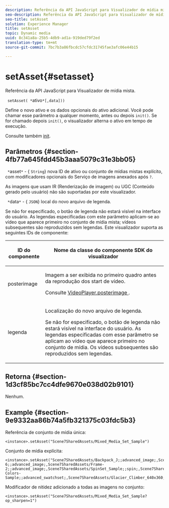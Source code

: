 ```yaml
---
description: Referência da API JavaScript para Visualizador de mídia mista.
seo-description: Referência da API JavaScript para Visualizador de mídia mista.
seo-title: setAsset
solution: Experience Manager
title: setAsset
topic: Dynamic media
uuid: 8c341a8a-25b5-4db9-ad1a-919ded79f2ed
translation-type: tm+mt
source-git-commit: 7bc7b3a86fbcdc57cfdc31745fae3afc06e44b15

---
```



# setAsset{#setasset}

Referência da API JavaScript para Visualizador de mídia mista.

` setAsset( *`ativo`*[,data]))`

Define o novo ativo e os dados opcionais do ativo adicional. Você pode chamar esse parâmetro a qualquer momento, antes ou depois `init()`. Se for chamado depois `init()`, o visualizador alterna o ativo em tempo de execução.

Consulte também [init](../../../c-html5-s7-aem-asset-viewers/c-html5-mixedmedia-viewer-about/c-html5-mixedmedia-viewer-javascriptapiref/r-html5-mixedmedia-javascriptapiref-init.md#reference-bb4428c155e541b79797f96e17c068ae).

## Parâmetros {#section-4fb77a645fdd45b3aaa5079c31e3bb05}

` *`asset`*` - { `String`} nova ID de ativo ou conjunto de mídias mistas explícito, com modificadores opcionais do Serviço de imagens anexados após `?`.

As imagens que usam IR (Renderização de imagem) ou UGC (Conteúdo gerado pelo usuário) não são suportadas por este visualizador.

` *`data`*` - { `JSON`} local do novo arquivo de legenda.

Se não for especificado, o botão de legenda não estará visível na interface do usuário. As legendas especificadas com este parâmetro aplicam-se ao vídeo que aparece primeiro no conjunto de mídia mista; vídeos subsequentes são reproduzidos sem legendas. Este visualizador suporta as seguintes IDs de componente:

<table id="table_7B5DD9303EF44ADD847B13FFEAD135D9"> 
 <thead> 
  <tr> 
   <th colname="col1" class="entry"> <p>ID do componente </p> </th> 
   <th colname="col2" class="entry"> <p>Nome da classe do componente SDK do visualizador </p> </th> 
  </tr> 
 </thead>
 <tbody> 
  <tr> 
   <td colname="col1"> <p> <span class="codeph"> posterimage </span> </p> </td> 
   <td colname="col2"> <p>Imagem a ser exibida no primeiro quadro antes da reprodução dos start de vídeo. </p> <p>Consulte <a href="../../../c-html5-s7-aem-asset-viewers/c-html5-mixedmedia-viewer-about/r-html5-mixedmedia-viewer-config-attrib/r-html5-mixedmedia-viewer-config-attrib-videoplayer-posterimage.md#reference-f424ad0f278b4d14b86ea55e3a73c52b" format="dita" scope="local"> VideoPlayer.posterimage </a>. </p> </td> 
  </tr> 
  <tr> 
   <td colname="col1"> <p> <span class="codeph"> legenda </span> </p> </td> 
   <td colname="col2"> <p> Localização do novo arquivo de legenda. </p> <p>Se não for especificado, o botão de legenda não estará visível na interface do usuário. As legendas especificadas com esse parâmetro se aplicam ao vídeo que aparece primeiro no conjunto de mídia. Os vídeos subsequentes são reproduzidos sem legendas. </p> </td> 
  </tr> 
 </tbody> 
</table>

## Retorna {#section-1d3cf85bc7cc4dfe9670e038d02b9101}

Nenhum.

## Example {#section-9e9332aa86b74a5fb321375c03fdc5b3}

Referência de conjunto de mídia única:

```
<instance>.setAsset("Scene7SharedAssets/Mixed_Media_Set_Sample")
```

Conjunto de mídia explícita:

```
<instance>.setAsset("Scene7SharedAssets/Backpack_J;;advanced_image;,Scene7SharedAssets/Frame-6;;advanced_image;,Scene7SharedAssets/Frame-2;;advanced_image;,Scene7SharedAssets/SpinSet_Sample;;spin;,Scene7SharedAssets/ImageSet-Colors-Sample;;advanced_swatchset;,Scene7SharedAssets/Glacier_Climber_640x360;Scene7SharedAssets/Glacier_Climber_640x360;video;")
```

Modificador de nitidez adicionado a todas as imagens no conjunto:

```
<instance>.setAsset("Scene7SharedAssets/Mixed_Media_Set_Sample?op_sharpen=1")
```

